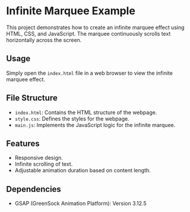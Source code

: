 # Infinite Marquee Example

This project demonstrates how to create an infinite marquee effect using HTML, CSS, and JavaScript. The marquee continuously scrolls text horizontally across the screen.

## Usage

Simply open the `index.html` file in a web browser to view the infinite marquee effect.

## File Structure

- `index.html`: Contains the HTML structure of the webpage.
- `style.css`: Defines the styles for the webpage.
- `main.js`: Implements the JavaScript logic for the infinite marquee.

## Features

- Responsive design.
- Infinite scrolling of text.
- Adjustable animation duration based on content length.

## Dependencies

- GSAP (GreenSock Animation Platform): Version 3.12.5